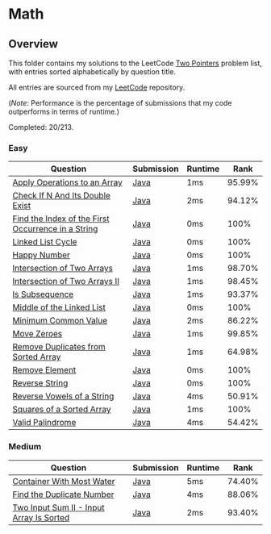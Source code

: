 # Math

## Overview
This folder contains my solutions to the LeetCode [Two Pointers](https://leetcode.com/problem-list/two-pointers/) problem list,
with entries sorted alphabetically by question title.

All entries are sourced from my [LeetCode](https://github.com/shumarb/leetcode) repository.

(*Note*: Performance is the percentage of submissions that my code outperforms in terms of runtime.)

Completed: 20/213.
### Easy
| Question                                                                                                                                                               | Submission                                                                                                                  | Runtime | Rank   |
|------------------------------------------------------------------------------------------------------------------------------------------------------------------------|-----------------------------------------------------------------------------------------------------------------------------|---------|--------|
| [Apply Operations to an Array](https://leetcode.com/problems/apply-operations-to-an-array/description/)                                                                | [Java](https://github.com/shumarb/leetcode/blob/main/easy/java/ApplyOperationsToAnArray.java)                               | 1ms     | 95.99% |
| [Check If N And Its Double Exist](https://leetcode.com/problems/check-if-n-and-its-double-exist/description)                                                           | [Java](https://github.com/shumarb/leetcode/blob/main/easy/java/CheckIfNAndItsDoubleExist.java)                              | 2ms     | 94.12% |
| [Find the Index of the First Occurrence in a String](https://leetcode.com/problems/find-the-index-of-the-first-occurrence-in-a-string/)                                | [Java](https://github.com/shumarb/leetcode/blob/main/easy/java/FindTheIndexOfTheFirstOccurrenceInAString.java)              | 0ms     | 100%   |
| [Linked List Cycle](https://leetcode.com/problems/linked-list-cycle/description/)                                                                                      | [Java](https://github.com/shumarb/leetcode/blob/main/easy/java/LinkedListCycle.java)                                        | 0ms     | 100%   |
| [Happy Number](https://leetcode.com/problems/happy-number/description/)                                                                                                | [Java](https://github.com/shumarb/leetcode/blob/main/easy/java/HappyNumber.java)                                            | 0ms     | 100%   |
| [Intersection of Two Arrays](https://leetcode.com/problems/intersection-of-two-arrays/description/)                                                                    | [Java](https://github.com/shumarb/leetcode/blob/main/easy/java/IntersectionofTwoArrays.java)                                | 1ms     | 98.70% |
| [Intersection of Two Arrays II](https://leetcode.com/problems/intersection-of-two-arrays-ii/description/)                                                              | [Java](https://github.com/shumarb/leetcode/blob/main/easy/java/IntersectionofTwoArrays.java)                                | 1ms     | 98.45% |
| [Is Subsequence](https://leetcode.com/problems/is-subsequence/description/)                                                                                            | [Java](https://github.com/shumarb/leetcode/blob/main/easy/java/IsSubsequence.java)                                          | 1ms     | 93.37% |
| [Middle of the Linked List](https://leetcode.com/problems/middle-of-the-linked-list/description/)                                                                      | [Java](https://github.com/shumarb/leetcode/blob/main/easy/java/MiddleOfTheLinkedList.java)                                  | 0ms     | 100%   |
| [Minimum Common Value](https://leetcode.com/problems/minimum-common-value/description/)                                                                                | [Java](https://github.com/shumarb/leetcode/blob/main/easy/java/MinimumCommonValue.java)                                     | 2ms     | 86.22% |
| [Move Zeroes](https://leetcode.com/problems/move-zeroes/description/)                                                                                                  | [Java](https://github.com/shumarb/leetcode/blob/main/easy/java/MoveZeroes.java)                                             | 1ms     | 99.85% |
| [Remove Duplicates from Sorted Array](https://leetcode.com/problems/remove-duplicates-from-sorted-array/description/)                                                  | [Java](https://github.com/shumarb/leetcode/blob/main/easy/java/RemoveDuplicatesFromSortedArray.java)                        | 1ms     | 64.98% |
| [Remove Element](https://leetcode.com/problems/remove-element/description/)                                                                                            | [Java](https://github.com/shumarb/leetcode/blob/main/easy/java/RemoveElement.java)                                          | 0ms     | 100%   |
| [Reverse String](https://leetcode.com/problems/reverse-string/description/)                                                                                            | [Java](https://github.com/shumarb/leetcode/blob/main/easy/java/ReverseString.java)                                          | 0ms     | 100%   |
| [Reverse Vowels of a String](https://leetcode.com/problems/reverse-vowels-of-a-string/description/)                                                                    | [Java](https://github.com/shumarb/leetcode/blob/main/easy/java/ReverseVowelsOfAString.java)                                 | 4ms     | 50.91% |
| [Squares of a Sorted Array](https://leetcode.com/problems/squares-of-a-sorted-array/description/)                                                                      | [Java](https://github.com/shumarb/leetcode/blob/main/easy/java/SquaresOfASortedArray.java)                                  | 1ms     | 100%   |
| [Valid Palindrome](https://leetcode.com/problems/valid-palindrome/description/)                                                                                        | [Java](https://github.com/shumarb/leetcode/blob/main/easy/java/ValidPalindrome.java)                                        | 4ms     | 54.42% |


### Medium
| Question                                                                                                                                                          | Submission                                                                                                              | Runtime | Rank   |
|-------------------------------------------------------------------------------------------------------------------------------------------------------------------|-------------------------------------------------------------------------------------------------------------------------|---------|--------|
| [Container With Most Water](https://leetcode.com/problems/container-with-most-water/description/)                                                                 | [Java](https://github.com/shumarb/leetcode/blob/main/medium/java/ContainerWithMostWater.java)                           | 5ms     | 74.40% |
| [Find the Duplicate Number](https://leetcode.com/problems/find-the-duplicate-number/description/)                                                                 | [Java](https://github.com/shumarb/leetcode/blob/main/medium/java/FindTheDuplicateNumber.java)                           | 4ms     | 88.06% |
| [Two Input Sum II - Input Array Is Sorted](https://leetcode.com/problems/two-sum-ii-input-array-is-sorted)                                                        | [Java](https://github.com/shumarb/leetcode/blob/main/medium/java/TwoInputSumTwoInputArrayIsSorted.java)                 | 2ms     | 93.40% |
